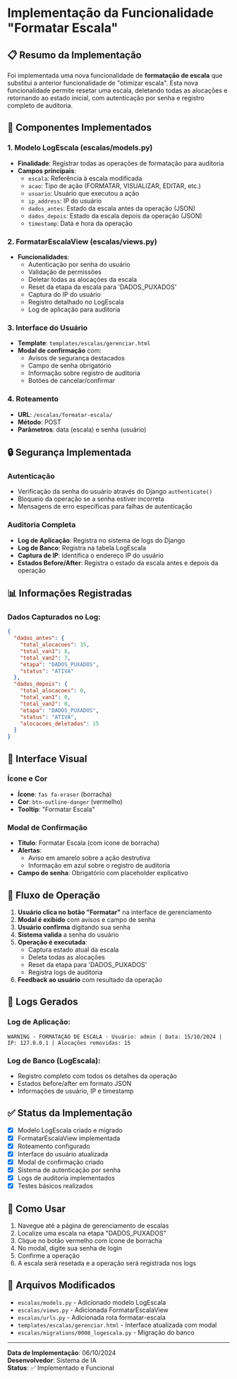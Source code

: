 # Implementação da Funcionalidade "Formatar Escala"

## 📋 Resumo da Implementação

Foi implementada uma nova funcionalidade de **formatação de escala** que substitui a anterior funcionalidade de "otimizar escala". Esta nova funcionalidade permite resetar uma escala, deletando todas as alocações e retornando ao estado inicial, com autenticação por senha e registro completo de auditoria.

## 🔧 Componentes Implementados

### 1. Modelo LogEscala (escalas/models.py)
- **Finalidade**: Registrar todas as operações de formatação para auditoria
- **Campos principais**:
  - `escala`: Referência à escala modificada
  - `acao`: Tipo de ação (FORMATAR, VISUALIZAR, EDITAR, etc.)
  - `usuario`: Usuário que executou a ação
  - `ip_address`: IP do usuário
  - `dados_antes`: Estado da escala antes da operação (JSON)
  - `dados_depois`: Estado da escala depois da operação (JSON)
  - `timestamp`: Data e hora da operação

### 2. FormatarEscalaView (escalas/views.py)
- **Funcionalidades**:
  - Autenticação por senha do usuário
  - Validação de permissões
  - Deletar todas as alocações da escala
  - Reset da etapa da escala para 'DADOS_PUXADOS'
  - Captura do IP do usuário
  - Registro detalhado no LogEscala
  - Log de aplicação para auditoria

### 3. Interface do Usuário
- **Template**: `templates/escalas/gerenciar.html`
- **Modal de confirmação** com:
  - Avisos de segurança destacados
  - Campo de senha obrigatório
  - Informação sobre registro de auditoria
  - Botões de cancelar/confirmar

### 4. Roteamento
- **URL**: `/escalas/formatar-escala/`
- **Método**: POST
- **Parâmetros**: data (escala) e senha (usuário)

## 🔒 Segurança Implementada

### Autenticação
- Verificação da senha do usuário através do Django `authenticate()`
- Bloqueio da operação se a senha estiver incorreta
- Mensagens de erro específicas para falhas de autenticação

### Auditoria Completa
- **Log de Aplicação**: Registra no sistema de logs do Django
- **Log de Banco**: Registra na tabela LogEscala
- **Captura de IP**: Identifica o endereço IP do usuário
- **Estados Before/After**: Registra o estado da escala antes e depois da operação

## 📊 Informações Registradas

### Dados Capturados no Log:
```json
{
  "dados_antes": {
    "total_alocacoes": 15,
    "total_van1": 8,
    "total_van2": 7,
    "etapa": "DADOS_PUXADOS",
    "status": "ATIVA"
  },
  "dados_depois": {
    "total_alocacoes": 0,
    "total_van1": 0,
    "total_van2": 0,
    "etapa": "DADOS_PUXADOS",
    "status": "ATIVA",
    "alocacoes_deletadas": 15
  }
}
```

## 🎨 Interface Visual

### Ícone e Cor
- **Ícone**: `fas fa-eraser` (borracha)
- **Cor**: `btn-outline-danger` (vermelho)
- **Tooltip**: "Formatar Escala"

### Modal de Confirmação
- **Título**: Formatar Escala (com ícone de borracha)
- **Alertas**: 
  - Aviso em amarelo sobre a ação destrutiva
  - Informação em azul sobre o registro de auditoria
- **Campo de senha**: Obrigatório com placeholder explicativo

## 🔄 Fluxo de Operação

1. **Usuário clica no botão "Formatar"** na interface de gerenciamento
2. **Modal é exibido** com avisos e campo de senha
3. **Usuário confirma** digitando sua senha
4. **Sistema valida** a senha do usuário
5. **Operação é executada**:
   - Captura estado atual da escala
   - Deleta todas as alocações
   - Reset da etapa para 'DADOS_PUXADOS'
   - Registra logs de auditoria
6. **Feedback ao usuário** com resultado da operação

## 📝 Logs Gerados

### Log de Aplicação:
```
WARNING - FORMATAÇÃO DE ESCALA - Usuário: admin | Data: 15/10/2024 | IP: 127.0.0.1 | Alocações removidas: 15
```

### Log de Banco (LogEscala):
- Registro completo com todos os detalhes da operação
- Estados before/after em formato JSON
- Informações de usuário, IP e timestamp

## ✅ Status da Implementação

- [x] Modelo LogEscala criado e migrado
- [x] FormatarEscalaView implementada
- [x] Roteamento configurado
- [x] Interface do usuário atualizada
- [x] Modal de confirmação criado
- [x] Sistema de autenticação por senha
- [x] Logs de auditoria implementados
- [x] Testes básicos realizados

## 🚀 Como Usar

1. Navegue até a página de gerenciamento de escalas
2. Localize uma escala na etapa "DADOS_PUXADOS"
3. Clique no botão vermelho com ícone de borracha
4. No modal, digite sua senha de login
5. Confirme a operação
6. A escala será resetada e a operação será registrada nos logs

## 🔧 Arquivos Modificados

- `escalas/models.py` - Adicionado modelo LogEscala
- `escalas/views.py` - Adicionada FormatarEscalaView
- `escalas/urls.py` - Adicionada rota formatar-escala
- `templates/escalas/gerenciar.html` - Interface atualizada com modal
- `escalas/migrations/0008_logescala.py` - Migração do banco

---

**Data de Implementação**: 06/10/2024  
**Desenvolvedor**: Sistema de IA  
**Status**: ✅ Implementado e Funcional